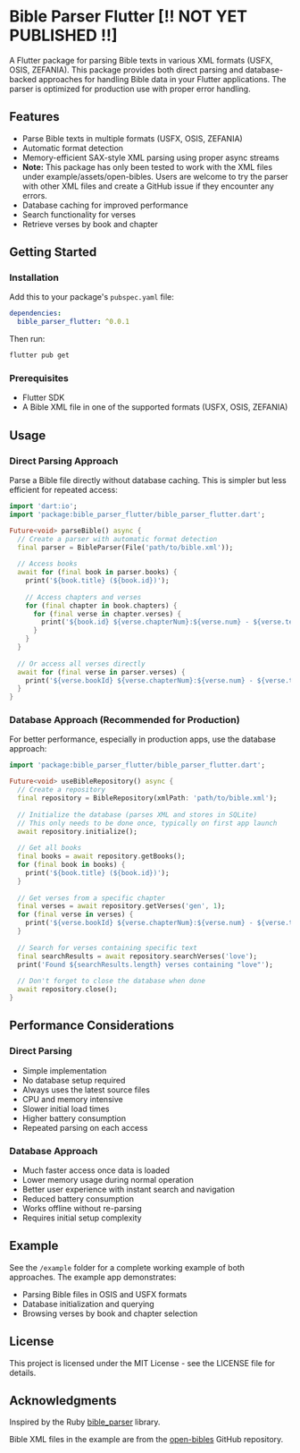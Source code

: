 # Bible Parser Flutter [!! NOT YET PUBLISHED !!]

A Flutter package for parsing Bible texts in various XML formats (USFX, OSIS, ZEFANIA). This package provides both direct parsing and database-backed approaches for handling Bible data in your Flutter applications. The parser is optimized for production use with proper error handling.

## Features

- Parse Bible texts in multiple formats (USFX, OSIS, ZEFANIA)
- Automatic format detection
- Memory-efficient SAX-style XML parsing using proper async streams
- **Note:** This package has only been tested to work with the XML files under example/assets/open-bibles. Users are welcome to try the parser with other XML files and create a GitHub issue if they encounter any errors.
- Database caching for improved performance
- Search functionality for verses
- Retrieve verses by book and chapter

## Getting Started

### Installation

Add this to your package's `pubspec.yaml` file:

```yaml
dependencies:
  bible_parser_flutter: ^0.0.1
```

Then run:

```bash
flutter pub get
```

### Prerequisites

- Flutter SDK
- A Bible XML file in one of the supported formats (USFX, OSIS, ZEFANIA)

## Usage

### Direct Parsing Approach

Parse a Bible file directly without database caching. This is simpler but less efficient for repeated access:

```dart
import 'dart:io';
import 'package:bible_parser_flutter/bible_parser_flutter.dart';

Future<void> parseBible() async {
  // Create a parser with automatic format detection
  final parser = BibleParser(File('path/to/bible.xml'));
  
  // Access books
  await for (final book in parser.books) {
    print('${book.title} (${book.id})');
    
    // Access chapters and verses
    for (final chapter in book.chapters) {
      for (final verse in chapter.verses) {
        print('${book.id} ${verse.chapterNum}:${verse.num} - ${verse.text}');
      }
    }
  }
  
  // Or access all verses directly
  await for (final verse in parser.verses) {
    print('${verse.bookId} ${verse.chapterNum}:${verse.num} - ${verse.text}');
  }
}
```

### Database Approach (Recommended for Production)

For better performance, especially in production apps, use the database approach:

```dart
import 'package:bible_parser_flutter/bible_parser_flutter.dart';

Future<void> useBibleRepository() async {
  // Create a repository
  final repository = BibleRepository(xmlPath: 'path/to/bible.xml');
  
  // Initialize the database (parses XML and stores in SQLite)
  // This only needs to be done once, typically on first app launch
  await repository.initialize();
  
  // Get all books
  final books = await repository.getBooks();
  for (final book in books) {
    print('${book.title} (${book.id})');
  }
  
  // Get verses from a specific chapter
  final verses = await repository.getVerses('gen', 1);
  for (final verse in verses) {
    print('${verse.bookId} ${verse.chapterNum}:${verse.num} - ${verse.text}');
  }
  
  // Search for verses containing specific text
  final searchResults = await repository.searchVerses('love');
  print('Found ${searchResults.length} verses containing "love"');
  
  // Don't forget to close the database when done
  await repository.close();
}
```

## Performance Considerations

### Direct Parsing

- Simple implementation
- No database setup required
- Always uses the latest source files
- CPU and memory intensive
- Slower initial load times
- Higher battery consumption
- Repeated parsing on each access

### Database Approach

- Much faster access once data is loaded
- Lower memory usage during normal operation
- Better user experience with instant search and navigation
- Reduced battery consumption
- Works offline without re-parsing
- Requires initial setup complexity

## Example

See the `/example` folder for a complete working example of both approaches. The example app demonstrates:

- Parsing Bible files in OSIS and USFX formats
- Database initialization and querying
- Browsing verses by book and chapter selection

## License

This project is licensed under the MIT License - see the LICENSE file for details.

## Acknowledgments

Inspired by the Ruby [bible_parser](https://github.com/seven1m/bible_parser) library.

Bible XML files in the example are from the [open-bibles](https://github.com/seven1m/open-bibles) GitHub repository.
